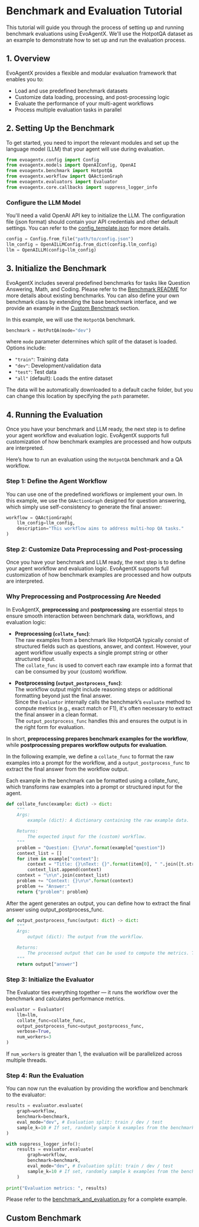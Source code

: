 # Benchmark and Evaluation Tutorial

This tutorial will guide you through the process of setting up and running benchmark evaluations using EvoAgentX. We'll use the HotpotQA dataset as an example to demonstrate how to set up and run the evaluation process.


## 1. Overview

EvoAgentX provides a flexible and modular evaluation framework that enables you to:

- Load and use predefined benchmark datasets
- Customize data loading, processing, and post-processing logic
- Evaluate the performance of your multi-agent workflows
- Process multiple evaluation tasks in parallel

## 2. Setting Up the Benchmark

To get started, you need to import the relevant modules and set up the language model (LLM) that your agent will use during evaluation.


```python
from evoagentx.config import Config
from evoagentx.models import OpenAIConfig, OpenAI 
from evoagentx.benchmark import HotpotQA
from evoagentx.workflow import QAActionGraph 
from evoagentx.evaluators import Evaluator 
from evoagentx.core.callbacks import suppress_logger_info
```

### Configure the LLM Model 
You'll need a valid OpenAI API key to initialize the LLM. The configuration file (json format) should contain your API credentials and other default settings. You can refer to the [config_template.json](../../examples/config_template.json) for more details. 
```python 
config = Config.from_file("path/to/config.json")
llm_config = OpenAILLMConfig.from_dict(config.llm_config)
llm = OpenAILLM(config=llm_config)
```

## 3. Initialize the Benchmark 
EvoAgentX includes several predefined benchmarks for tasks like Question Answering, Math, and Coding. Please refer to the [Benchmark README](../../evoagentx/benchmark/README.md) for more details about existing benchmarks. You can also define your own benchmark class by extending the base benchmark interface, and we provide an example in the [Custom Benchmark](#custom-benchmark) section.

In this example, we will use the `HotpotQA` benchmark. 
```python 
benchmark = HotPotQA(mode="dev")
```
where `mode` parameter determines which split of the dataset is loaded. Options include:

* `"train"`: Training data
* `"dev"`: Development/validation data
* `"test"`: Test data
* `"all"` (default): Loads the entire dataset

The data will be automatically downloaded to a default cache folder, but you can change this location by specifying the `path` parameter.


## 4. Running the Evaluation 
Once you have your benchmark and LLM ready, the next step is to define your agent workflow and evaluation logic. EvoAgentX supports full customization of how benchmark examples are processed and how outputs are interpreted.

Here’s how to run an evaluation using the `HotpotQA` benchmark and a QA workflow.

### Step 1: Define the Agent Workflow 
You can use one of the predefined workflows or implement your own. In this example, we use the `QAActionGraph` designed for question answering, which simply use self-consistency to generate the final answer:

```python
workflow = QAActionGraph(
    llm_config=llm_config,
    description="This workflow aims to address multi-hop QA tasks."
)
``` 

### Step 2: Customize Data Preprocessing and Post-processing 

Once you have your benchmark and LLM ready, the next step is to define your agent workflow and evaluation logic. EvoAgentX supports full customization of how benchmark examples are processed and how outputs are interpreted.

### Why Preprocessing and Postprocessing Are Needed

In EvoAgentX, **preprocessing** and **postprocessing** are essential steps to ensure smooth interaction between benchmark data, workflows, and evaluation logic:

- **Preprocessing (`collate_func`)**:  
  The raw examples from a benchmark like HotpotQA typically consist of structured fields such as questions, answer, and context. However, your agent workflow usually expects a single prompt string or other structured input.  
  The `collate_func` is used to convert each raw example into a format that can be consumed by your (custom) workflow.

- **Postprocessing (`output_postprocess_func`)**:  
  The workflow output might include reasoning steps or additional formatting beyond just the final answer.  
  Since the `Evaluator` internally calls the benchmark’s `evaluate` method to compute metrics (e.g., exact match or F1), it's often necessary to extract the final answer in a clean format.  
  The `output_postprocess_func` handles this and ensures the output is in the right form for evaluation.

In short, **preprocessing prepares benchmark examples for the workflow**, while **postprocessing prepares workflow outputs for evaluation**.

In the following example, we define a `collate_func` to format the raw examples into a prompt for the workflow, and a `output_postprocess_func` to extract the final answer from the workflow output.

Each example in the benchmark can be formatted using a collate_func, which transforms raw examples into a prompt or structured input for the agent.

```python
def collate_func(example: dict) -> dict:
    """
    Args:
        example (dict): A dictionary containing the raw example data.

    Returns: 
        The expected input for the (custom) workflow.
    """
    problem = "Question: {}\n\n".format(example["question"])
    context_list = []
    for item in example["context"]:
        context = "Title: {}\nText: {}".format(item[0], " ".join([t.strip() for t in item[1]]))
        context_list.append(context)
    context = "\n\n".join(context_list)
    problem += "Context: {}\n\n".format(context)
    problem += "Answer:" 
    return {"problem": problem}
```

After the agent generates an output, you can define how to extract the final answer using output_postprocess_func. 
```python
def output_postprocess_func(output: dict) -> dict:
    """
    Args:
        output (dict): The output from the workflow.

    Returns: 
        The processed output that can be used to compute the metrics. The output will be directly passed to the benchmark's `evaluate` method. 
    """
    return output["answer"]
```

### Step 3: Initialize the Evaluator 
The Evaluator ties everything together — it runs the workflow over the benchmark and calculates performance metrics.

```python
evaluator = Evaluator(
    llm=llm, 
    collate_func=collate_func,
    output_postprocess_func=output_postprocess_func,
    verbose=True, 
    num_workers=3 
)
``` 
If `num_workers` is greater than 1, the evaluation will be parallelized across multiple threads.  

### Step 4: Run the Evaluation 
You can now run the evaluation by providing the workflow and benchmark to the evaluator:

```python
results = evaluator.evaluate(
    graph=workflow, 
    benchmark=benchmark, 
    eval_mode="dev", # Evaluation split: train / dev / test 
    sample_k=10 # If set, randomly sample k examples from the benchmark for evaluation  
)

with suppress_logger_info():
    results = evaluator.evaluate(
        graph=workflow, 
        benchmark=benchmark, 
        eval_mode="dev", # Evaluation split: train / dev / test 
        sample_k=10 # If set, randomly sample k examples from the benchmark for evaluation  
    )
    
print("Evaluation metrics: ", results)
```

Please refer to the [benchmark_and_evaluation.py](../../examples/benchmark_and_evaluation.py) for a complete example.


## Custom Benchmark 